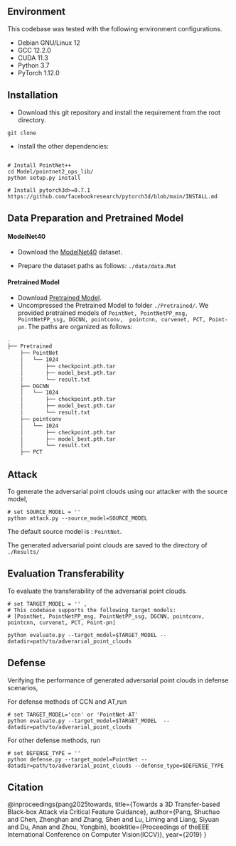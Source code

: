 ## Environment
This codebase was tested with the following environment configurations.

- Debian GNU/Linux 12
- GCC 12.2.0
- CUDA 11.3
- Python 3.7
- PyTorch 1.12.0


## Installation

* Download this git repository and install the requirement from the root directory. 
```
git clone 
```

* Install the other dependencies:
```

# Install PointNet++
cd Model/pointnet2_ops_lib/
python setup.py install

# Install pytorch3d>=0.7.1
https://github.com/facebookresearch/pytorch3d/blob/main/INSTALL.md
```

## Data Preparation and Pretrained Model

#### ModelNet40

* Download the [ModelNet40](https://drive.google.com/file/d/10UC5IfUW9fJTjJX3hyo-1yrsYfKuDQEL/view) dataset.

* Prepare the dataset paths as follows: ```./data/data.Mat```

#### Pretrained Model
* Download [Pretrained Model](https://drive.google.com/drive/folders/1VdYDhOmitsZYRLc4V04GCm2f0Atb3lt3?usp=sharing).
* Uncompressed the Pretrained Model to folder ```./Pretrained/```. We provided pretrained models of ```PointNet, PointNetPP_msg, PointNetPP_ssg, DGCNN, pointconv,  pointcnn, curvenet, PCT, Point-pn```. The paths are organized as follows:
```bash
.
├── Pretrained
    ├── PointNet
    │   └── 1024
    │       ├── checkpoint.pth.tar
    │       ├── model_best.pth.tar
    │       └── result.txt
    ├── DGCNN
    │   └── 1024
    │       ├── checkpoint.pth.tar
    │       ├── model_best.pth.tar
    │       └── result.txt
    ├── pointconv
    │   └── 1024
    │       ├── checkpoint.pth.tar
    │       ├── model_best.pth.tar
    │       └── result.txt
    ├── PCT   

```

## Attack 

To generate the adversarial point clouds using our attacker with the source model, 
```
# set SOURCE_MODEL = ''
python attack.py --source_model=SOURCE_MODEL
```
The default source model is : ```PointNet```. 

The generated adversarial point clouds are saved to the directory of ```./Results/ ```


## Evaluation Transferability


To evaluate the transferability of the adversarial point clouds.   
```
# set TARGET_MODEL = '' , 
# This codebase supports the following target models: 
# [PointNet, PointNetPP_msg, PointNetPP_ssg, DGCNN, pointconv,  pointcnn, curvenet, PCT, Point-pn]

python evaluate.py --target_model=$TARGET_MODEL --datadir=path/to/adverarial_point_clouds
```


## Defense

Verifying the performance of generated adversarial point clouds in defense scenarios,

For defense methods of CCN and AT,run 
```
# set TARGET_MODEL='ccn' or 'PointNet-AT'
python evaluate.py --target_model=$TARGET_MODEL  --datadir=path/to/adverarial_point_clouds
```
For other defense methods, run 
```
# set DEFENSE_TYPE = '' 
python defense.py --target_model=PointNet --datadir=path/to/adverarial_point_clouds --defense_type=$DEFENSE_TYPE
```

## Citation
@inproceedings{pang2025towards,
  title={Towards a 3D Transfer-based Black-box Attack via Critical Feature Guidance},
  author={Pang, Shuchao and Chen, Zhenghan and Zhang, Shen and Lu, Liming and Liang, Siyuan and Du, Anan and Zhou, Yongbin},
  booktitle={Proceedings of theEEE International Conference on Computer Vision(ICCV)},
  year={2019}
}


